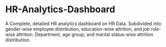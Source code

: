 # HR-Analytics-Dashboard
A Complete, detailed HR analytics dashboard on HR Data. Subdivided into gender-wise employee distribution, education-wise attrition, and job role-wise attrition. Department, age group, and marital status-wise attrition distribution.  
